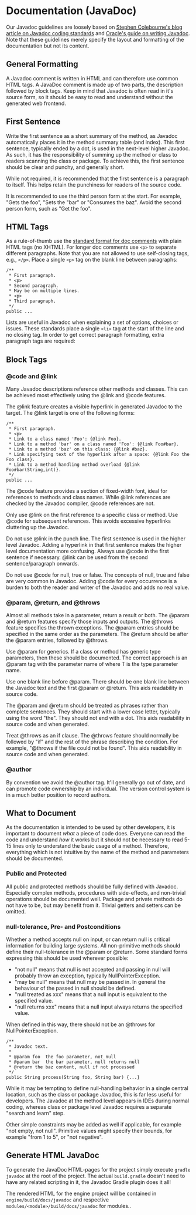 Documentation (JavaDoc)
=======================

Our Javadoc guidelines are loosely based on [Stephen Colebourne\'s blog
article on Javadoc coding
standards](http://blog.joda.org/2012/11/javadoc-coding-standards.html)
and [Oracle\'s guide on writing
Javadoc](http://www.oracle.com/technetwork/java/javase/documentation/index-137868.html).
Note that these guidelines merely specify the layout and formatting of
the documentation but not its content.

General Formatting
------------------

A Javadoc comment is written in HTML and can therefore use common HTML
tags. A JavaDoc comment is made up of two parts, the description
followed by block tags. Keep in mind that Javadoc is often read in it\'s
source form, so it should be easy to read and understand without the
generated web frontend.

First Sentence
--------------

Write the first sentence as a short summary of the method, as Javadoc
automatically places it in the method summary table (and index). This
first sentence, typically ended by a dot, is used in the next-level
higher Javadoc. As such, it has the responsibility of summing up the
method or class to readers scanning the class or package. To achieve
this, the first sentence should be clear and punchy, and generally
short.

While not required, it is recommended that the first sentence is a
paragraph to itself. This helps retain the punchiness for readers of the
source code.

It is recommended to use the third person form at the start. For
example, \"Gets the foo\", \"Sets the \"bar\" or \"Consumes the baz\".
Avoid the second person form, such as \"Get the foo\".

HTML Tags
---------

As a rule-of-thumb use the [standard format for doc
comments](http://www.oracle.com/technetwork/java/javase/documentation/index-137868.html#format)
with plain HTML tags (no XHTML). For longer doc comments use `<p>` to
separate different paragraphs. Note that you are not allowed to use
self-closing tags, e.g., `</p>`. Place a single `<p>` tag on the blank
line between paragraphs:

``` {.java}
/**
 * First paragraph.
 * <p>
 * Second paragraph.
 * May be on multiple lines.
 * <p>
 * Third paragraph.
 */
public ...
```

Lists are useful in Javadoc when explaining a set of options, choices or
issues. These standards place a single `<li>` tag at the start of the
line and no closing tag. In order to get correct paragraph formatting,
extra paragraph tags are required:

Block Tags
----------

### \@code and \@link

Many Javadoc descriptions reference other methods and classes. This can
be achieved most effectively using the \@link and \@code features.

The \@link feature creates a visible hyperlink in generated Javadoc to
the target. The \@link target is one of the following forms:

``` {.java}
/**
 * First paragraph.
 * <p>
 * Link to a class named 'Foo': {@link Foo}.
 * Link to a method 'bar' on a class named 'Foo': {@link Foo#bar}.
 * Link to a method 'baz' on this class: {@link #baz}.
 * Link specifying text of the hyperlink after a space: {@link Foo the Foo class}.
 * Link to a method handling method overload {@link Foo#bar(String,int)}.
 */
public ...
```

The \@code feature provides a section of fixed-width font, ideal for
references to methods and class names. While \@link references are
checked by the Javadoc compiler, \@code references are not.

Only use \@link on the first reference to a specific class or method.
Use \@code for subsequent references. This avoids excessive hyperlinks
cluttering up the Javadoc.

Do not use \@link in the punch line. The first sentence is used in the
higher level Javadoc. Adding a hyperlink in that first sentence makes
the higher level documentation more confusing. Always use \@code in the
first sentence if necessary. \@link can be used from the second
sentence/paragraph onwards.

Do not use \@code for null, true or false. The concepts of null, true
and false are very common in Javadoc. Adding \@code for every occurrence
is a burden to both the reader and writer of the Javadoc and adds no
real value.

### \@param, \@return, and \@throws

Almost all methods take in a parameter, return a result or both. The
\@param and \@return features specify those inputs and outputs. The
\@throws feature specifies the thrown exceptions. The \@param entries
should be specified in the same order as the parameters. The \@return
should be after the \@param entries, followed by \@throws.

Use \@param for generics. If a class or method has generic type
parameters, then these should be documented. The correct approach is an
\@param tag with the parameter name of where T is the type parameter
name.

Use one blank line before \@param. There should be one blank line
between the Javadoc text and the first \@param or \@return. This aids
readability in source code.

The \@param and \@return should be treated as phrases rather than
complete sentences. They should start with a lower case letter,
typically using the word \"the\". They should not end with a dot. This
aids readability in source code and when generated.

Treat \@throws as an if clause. The \@throws feature should normally be
followed by \"if\" and the rest of the phrase describing the condition.
For example, \"\@throws if the file could not be found\". This aids
readability in source code and when generated.

### \@author

By convention we avoid the \@author tag. It\'ll generally go out of
date, and can promote code ownership by an individual. The version
control system is in a much better position to record authors.

What to Document
----------------

As the documentation is intended to be used by other developers, it is
important to document *what* a piece of code does. Everyone can read the
code and understand *how* it works but it should not be necessary to
read 5-15 lines only to understand the basic usage of a method.
Therefore, everything which is not intuitive by the name of the method
and parameters should be documented.

### Public and Protected

All public and protected methods should be fully defined with Javadoc.
Especially complex methods, procedures with side-effects, and
non-trivial operations should be documented well. Package and private
methods do not have to be, but may benefit from it. Trivial getters and
setters can be omitted.

### null-tolerance, Pre- and Postconditions

Whether a method accepts null on input, or can return null is critical
information for building large systems. All non-primitive methods should
define their null-tolerance in the \@param or \@return. Some standard
forms expressing this should be used wherever possible:

-   \"not null\" means that null is not accepted and passing in null
    will probably throw an exception, typically NullPointerException.
-   \"may be null\" means that null may be passed in. In general the
    behaviour of the passed in null should be defined.
-   \"null treated as xxx\" means that a null input is equivalent to the
    specified value.
-   \"null returns xxx\" means that a null input always returns the
    specified value.

When defined in this way, there should not be an \@throws for
NullPointerException.

``` {.java}
/**
 * Javadoc text.
 * 
 * @param foo  the foo parameter, not null
 * @param bar  the bar parameter, null returns null
 * @return the baz content, null if not processed
 */
public String process(String foo, String bar) {...}
```

While it may be tempting to define null-handling behavior in a single
central location, such as the class or package Javadoc, this is far less
useful for developers. The Javadoc at the method level appears in IDEs
during normal coding, whereas class or package level Javadoc requires a
separate \"search and learn\" step.

Other simple constraints may be added as well if applicable, for example
\"not empty, not null\". Primitive values might specify their bounds,
for example \"from 1 to 5\", or \"not negative\".

Generate HTML JavaDoc
---------------------

To generate the JavaDoc HTML-pages for the project simply execute
`gradle javadoc` at the root of the project. The actual `build.gradle`
doesn\'t need to have any related scripting in it, the Javadoc Gradle
plugin does it all!

The rendered HTML for the engine project will be contained in
`engine/build/docs/javadoc` and respective
`modules/<module>/build/docs/javadoc` for modules..
